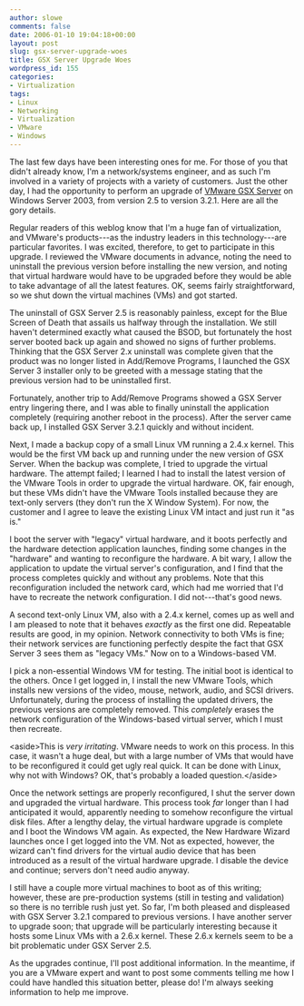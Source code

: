 ```yaml
---
author: slowe
comments: false
date: 2006-01-10 19:04:18+00:00
layout: post
slug: gsx-server-upgrade-woes
title: GSX Server Upgrade Woes
wordpress_id: 155
categories:
- Virtualization
tags:
- Linux
- Networking
- Virtualization
- VMware
- Windows
---
```


The last few days have been interesting ones for me. For those of you that didn't already know, I'm a network/systems engineer, and as such I'm involved in a variety of projects with a variety of customers. Just the other day, I had the opportunity to perform an upgrade of [VMware GSX Server](http://www.vmware.com/products/gsx/) on Windows Server 2003, from version 2.5 to version 3.2.1. Here are all the gory details.

Regular readers of this weblog know that I'm a huge fan of virtualization, and VMware's products---as the industry leaders in this technology---are particular favorites. I was excited, therefore, to get to participate in this upgrade. I reviewed the VMware documents in advance, noting the need to uninstall the previous version before installing the new version, and noting that virtual hardware would have to be upgraded before they would be able to take advantage of all the latest features. OK, seems fairly straightforward, so we shut down the virtual machines (VMs) and got started.

The uninstall of GSX Server 2.5 is reasonably painless, except for the Blue Screen of Death that assails us halfway through the installation. We still haven't determined exactly what caused the BSOD, but fortunately the host server booted back up again and showed no signs of further problems. Thinking that the GSX Server 2.x uninstall was complete given that the product was no longer listed in Add/Remove Programs, I launched the GSX Server 3 installer only to be greeted with a message stating that the previous version had to be uninstalled first.

Fortunately, another trip to Add/Remove Programs showed a GSX Server entry lingering there, and I was able to finally uninstall the application completely (requiring another reboot in the process). After the server came back up, I installed GSX Server 3.2.1 quickly and without incident.

Next, I made a backup copy of a small Linux VM running a 2.4.x kernel. This would be the first VM back up and running under the new version of GSX Server. When the backup was complete, I tried to upgrade the virtual hardware. The attempt failed; I learned I had to install the latest version of the VMware Tools in order to upgrade the virtual hardware. OK, fair enough, but these VMs didn't have the VMware Tools installed because they are text-only servers (they don't run the X Window System). For now, the customer and I agree to leave the existing Linux VM intact and just run it "as is."

I boot the server with "legacy" virtual hardware, and it boots perfectly and the hardware detection application launches, finding some changes in the "hardware" and wanting to reconfigure the hardware. A bit wary, I allow the application to update the virtual server's configuration, and I find that the process completes quickly and without any problems. Note that this reconfiguration included the network card, which had me worried that I'd have to recreate the network configuration. I did not---that's good news.

A second text-only Linux VM, also with a 2.4.x kernel, comes up as well and I am pleased to note that it behaves _exactly_ as the first one did. Repeatable results are good, in my opinion. Network connectivity to both VMs is fine; their network services are functioning perfectly despite the fact that GSX Server 3 sees them as "legacy VMs." Now on to a Windows-based VM.

I pick a non-essential Windows VM for testing. The initial boot is identical to the others. Once I get logged in, I install the new VMware Tools, which installs new versions of the video, mouse, network, audio, and SCSI drivers. Unfortunately, during the process of installing the updated drivers, the previous versions are completely removed. This _completely_ erases the network configuration of the Windows-based virtual server, which I must then recreate.

&lt;aside&gt;This is _very irritating_. VMware needs to work on this process. In this case, it wasn't a huge deal, but with a large number of VMs that would have to be reconfigured it could get ugly real quick. It can be done with Linux, why not with Windows? OK, that's probably a loaded question.&lt;/aside&gt;

Once the network settings are properly reconfigured, I shut the server down and upgraded the virtual hardware. This process took _far_ longer than I had anticipated it would, apparently needing to somehow reconfigure the virtual disk files. After a lengthy delay, the virtual hardware upgrade is complete and I boot the Windows VM again. As expected, the New Hardware Wizard launches once I get logged into the VM. Not as expected, however, the wizard can't find drivers for the virtual audio device that has been introduced as a result of the virtual hardware upgrade. I disable the device and continue; servers don't need audio anyway.

I still have a couple more virtual machines to boot as of this writing; however, these are pre-production systems (still in testing and validation) so there is no terrible rush just yet. So far, I'm both pleased and displeased with GSX Server 3.2.1 compared to previous versions. I have another server to upgrade soon; that upgrade will be particularly interesting because it hosts some Linux VMs with a 2.6.x kernel. These 2.6.x kernels seem to be a bit problematic under GSX Server 2.5.

As the upgrades continue, I'll post additional information. In the meantime, if you are a VMware expert and want to post some comments telling me how I could have handled this situation better, please do! I'm always seeking information to help me improve.
